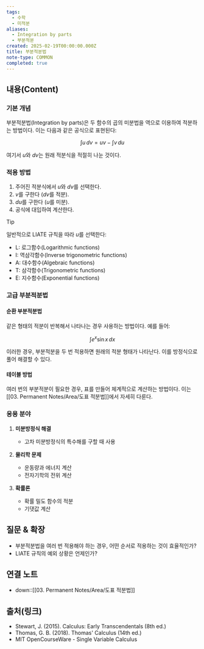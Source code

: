 ```yaml
---
tags:
  - 수학
  - 미적분
aliases:
  - Integration by parts
  - 부분적분
created: 2025-02-19T00:00:00.000Z
title: 부분적분법
note-type: COMMON
completed: true
---
```


## 내용(Content)

### 기본 개념

부분적분법(Integration by parts)은 두 함수의 곱의 미분법을 역으로 이용하여 적분하는 방법이다. 이는 다음과 같은 공식으로 표현된다:

$$ \int u\,dv = uv - \int v\,du $$

여기서 $u$와 $dv$는 원래 적분식을 적절히 나눈 것이다.

### 적용 방법

1. 주어진 적분식에서 $u$와 $dv$를 선택한다.
2. $v$를 구한다 ($dv$를 적분).
3. $du$를 구한다 ($u$를 미분).
4. 공식에 대입하여 계산한다.

>[!tip] 
>일반적으로 LIATE 규칙을 따라 $u$를 선택한다:
>- L: 로그함수(Logarithmic functions)
>- I: 역삼각함수(Inverse trigonometric functions)
>- A: 대수함수(Algebraic functions)
>- T: 삼각함수(Trigonometric functions)
>- E: 지수함수(Exponential functions)

### 고급 부분적분법

#### 순환 부분적분법
같은 형태의 적분이 반복해서 나타나는 경우 사용하는 방법이다. 예를 들어:

$$ \int e^x\sin x\,dx $$

이러한 경우, 부분적분을 두 번 적용하면 원래의 적분 형태가 나타난다. 이를 방정식으로 풀어 해결할 수 있다.

#### 테이블 방법
여러 번의 부분적분이 필요한 경우, 표를 만들어 체계적으로 계산하는 방법이다. 이는 [[03. Permanent Notes/Area/도표 적분법]]에서 자세히 다룬다.

### 응용 분야

1. **미분방정식 해결**
   - 고차 미분방정식의 특수해를 구할 때 사용

2. **물리학 문제**
   - 운동량과 에너지 계산
   - 전자기학의 전위 계산

3. **확률론**
   - 확률 밀도 함수의 적분
   - 기댓값 계산

## 질문 & 확장

- 부분적분법을 여러 번 적용해야 하는 경우, 어떤 순서로 적용하는 것이 효율적인가?
- LIATE 규칙의 예외 상황은 언제인가?

## 연결 노트

- down::[[03. Permanent Notes/Area/도표 적분법]]

## 출처(링크)

- Stewart, J. (2015). Calculus: Early Transcendentals (8th ed.)
- Thomas, G. B. (2018). Thomas' Calculus (14th ed.)
- MIT OpenCourseWare - Single Variable Calculus





